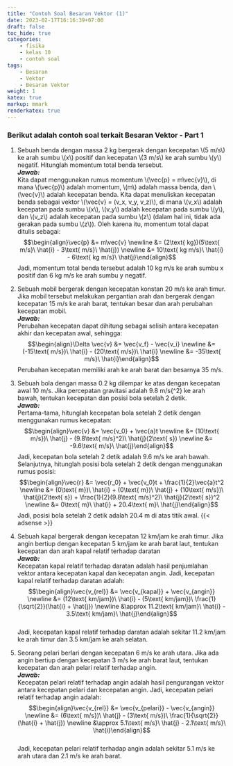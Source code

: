 ```yaml
---
title: "Contoh Soal Besaran Vektor (1)"
date: 2023-02-17T16:16:39+07:00
draft: false
toc_hide: true
categories:
    - fisika
    - kelas 10
    - contoh soal
tags:
    - Besaran
    - Vektor
    - Besaran Vektor
weight: 1
katex: true
markup: mmark
renderkatex: true
---
```


### Berikut adalah contoh soal terkait Besaran Vektor - Part 1

1. Sebuah benda dengan massa 2 kg bergerak dengan kecepatan \\(5 m/s\\) ke arah sumbu \\(x\\) positif dan kecepatan \\(3 m/s\\) ke arah sumbu \\(y\\) negatif. Hitunglah momentum total benda tersebut.\
***Jawab:***\
Kita dapat menggunakan rumus momentum \\(\vec{p} = m\vec{v}\\), di mana \\(\vec{p}\\) adalah momentum, \\(m\\) adalah massa benda, dan \\(\vec{v}\\) adalah kecepatan benda. Kita dapat menuliskan kecepatan benda sebagai vektor \\(\vec{v} = (v_x, v_y, v_z)\\), di mana \\(v_x\\) adalah kecepatan pada sumbu \\(x\\), \\(v_y\\) adalah kecepatan pada sumbu \\(y\\), dan \\(v_z\\) adalah kecepatan pada sumbu \\(z\\) (dalam hal ini, tidak ada gerakan pada sumbu \\(z\\)). Oleh karena itu, momentum total dapat ditulis sebagai:\
$$\begin{align}\vec{p} &= m\vec{v} \newline
&= (2\text{ kg})(5\text{ m/s}\ \hat{i} - 3\text{ m/s}\ \hat{j}) \newline
&= 10\text{ kg m/s}\ \hat{i} - 6\text{ kg m/s}\ \hat{j}\end{align}$$
Jadi, momentum total benda tersebut adalah 10 kg m/s ke arah sumbu x positif dan 6 kg m/s ke arah sumbu y negatif.

2. Sebuah mobil bergerak dengan kecepatan konstan 20 m/s ke arah timur. Jika mobil tersebut melakukan pergantian arah dan bergerak dengan kecepatan 15 m/s ke arah barat, tentukan besar dan arah perubahan kecepatan mobil.\
***Jawab:***\
Perubahan kecepatan dapat dihitung sebagai selisih antara kecepatan akhir dan kecepatan awal, sehingga:
$$\begin{align}\Delta \vec{v} &= \vec{v_f} - \vec{v_i} \newline
&= (-15\text{ m/s})\ \hat{i} - (20\text{ m/s})\ \hat{i} \newline
&= -35\text{ m/s}\ \hat{i}\end{align}$$
Perubahan kecepatan memiliki arah ke arah barat dan besarnya 35 m/s.

3. Sebuah bola dengan massa 0.2 kg dilempar ke atas dengan kecepatan awal 10 m/s. Jika percepatan gravitasi adalah 9.8 m/s{^2} ke arah bawah, tentukan kecepatan dan posisi bola setelah 2 detik.\
***Jawab:***\
Pertama-tama, hitunglah kecepatan bola setelah 2 detik dengan menggunakan rumus kecepatan:
$$\begin{align}\vec{v} &= \vec{v_0} + \vec{a}t \newline
&= (10\text{ m/s})\ \hat{j} - (9.8\text{ m/s}^2)\ \hat{j}(2\text{ s}) \newline
&= -9.6\text{ m/s}\ \hat{j}\end{align}$$
Jadi, kecepatan bola setelah 2 detik adalah 9.6 m/s ke arah bawah. Selanjutnya, hitunglah posisi bola setelah 2 detik dengan menggunakan rumus posisi:
$$\begin{align}\vec{r} &= \vec{r_0} + \vec{v_0}t + \frac{1}{2}\vec{a}t^2 \newline
&= (0\text{ m})\ \hat{i} + (0\text{ m})\ \hat{j} + (10\text{ m/s})\ \hat{j}(2\text{ s}) + \frac{1}{2}(9.8\text{ m/s}^2)\ \hat{j}(2\text{ s})^2 \newline
&= 0\text{ m}\ \hat{i} + 20.4\text{ m}\ \hat{j}\end{align}$$
Jadi, posisi bola setelah 2 detik adalah 20.4 m di atas titik awal.
{{< adsense >}}

4. Sebuah kapal bergerak dengan kecepatan 12 km/jam ke arah timur. Jika angin bertiup dengan kecepatan 5 km/jam ke arah barat laut, tentukan kecepatan dan arah kapal relatif terhadap daratan\
***Jawab:***\
Kecepatan kapal relatif terhadap daratan adalah hasil penjumlahan vektor antara kecepatan kapal dan kecepatan angin. Jadi, kecepatan kapal relatif terhadap daratan adalah:
\
$$\begin{align}\vec{v_{rel}} &= \vec{v_{kapal}} + \vec{v_{angin}} \newline &= (12\text{ km/jam})\ \hat{i} - (5\text{ km/jam})\ \frac{1}{\sqrt{2}}(\hat{i} + \hat{j}) \newline &\approx 11.2\text{ km/jam}\ \hat{i} - 3.5\text{ km/jam}\ \hat{j}\end{align}$$
\
Jadi, kecepatan kapal relatif terhadap daratan adalah sekitar 11.2 km/jam ke arah timur dan 3.5 km/jam ke arah selatan.

5. Seorang pelari berlari dengan kecepatan 6 m/s ke arah utara. Jika ada angin bertiup dengan kecepatan 3 m/s ke arah barat laut, tentukan kecepatan dan arah pelari relatif terhadap angin.\
***Jawab:***\
Kecepatan pelari relatif terhadap angin adalah hasil pengurangan vektor antara kecepatan pelari dan kecepatan angin. Jadi, kecepatan pelari relatif terhadap angin adalah:
\
$$\begin{align}\vec{v_{rel}} &= \vec{v_{pelari}} - \vec{v_{angin}} \newline &= (6\text{ m/s})\ \hat{j} - (3\text{ m/s})\ \frac{1}{\sqrt{2}}(\hat{i} + \hat{j}) \newline &\approx 5.1\text{ m/s}\ \hat{j} - 2.1\text{ m/s}\ \hat{i}\end{align}$$
\
Jadi, kecepatan pelari relatif terhadap angin adalah sekitar 5.1 m/s ke arah utara dan 2.1 m/s ke arah barat.
